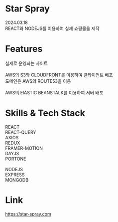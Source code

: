 # Star Spray
2024.03.18<br>
REACT와 NODEJS를 이용하여 실제 쇼핑몰을 제작<br>
# Features
실제로 운영되는 사이트<br>
<br>
AWS의 S3와 CLOUDFRONT를 이용하여 클라이언트 배포<br>
도메인은 AWS의 ROUTE53을 이용<br>
<br>
AWS의 ElASTIC BEANSTALK를 이용하여 서버 배포<br>
# Skills & Tech Stack
REACT<br>
REACT-QUERY<br>
AXIOS<br>
REDUX<br>
FRAMER-MOTION<br>
DAYJS<br>
PORTONE<br>
<br>
NODEJS<br>
EXPRESS<br>
MONGODB<br>
# Link
https://star-spray.com <br>








